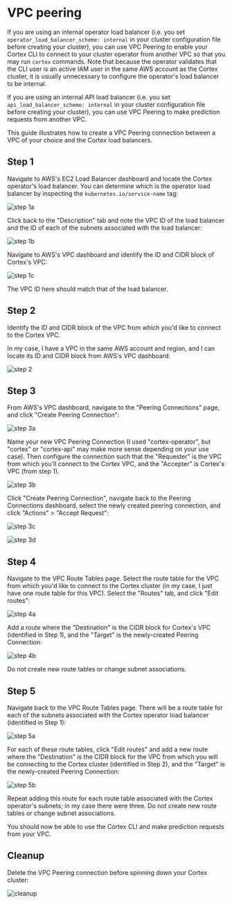 # VPC peering

If you are using an internal operator load balancer (i.e. you set `operator_load_balancer_scheme: internal` in your cluster configuration file before creating your cluster), you can use VPC Peering to enable your Cortex CLI to connect to your cluster operator from another VPC so that you may run `cortex` commands. Note that because the operator validates that the CLI user is an active IAM user in the same AWS account as the Cortex cluster, it is usually unnecessary to configure the operator's load balancer to be internal.

If you are using an internal API load balancer (i.e. you set `api_load_balancer_scheme: internal` in your cluster configuration file before creating your cluster), you can use VPC Peering to make prediction requests from another VPC.

This guide illustrates how to create a VPC Peering connection between a VPC of your choice and the Cortex load balancers.

## Step 1

Navigate to AWS's EC2 Load Balancer dashboard and locate the Cortex operator's load balancer. You can determine which is the operator load balancer by inspecting the `kubernetes.io/service-name` tag:

![step 1a](https://user-images.githubusercontent.com/808475/80126132-804e2a80-8547-11ea-8ce4-57d3fd96e2c4.png)

Click back to the "Description" tab and note the VPC ID of the load balancer and the ID of each of the subnets associated with the load balancer:

![step 1b](https://user-images.githubusercontent.com/808475/80127144-c2c43700-8548-11ea-95b4-ce9d1df024cc.png)

Navigate to AWS's VPC dashboard and identify the ID and CIDR block of Cortex's VPC:

![step 1c](https://user-images.githubusercontent.com/808475/80125554-af17d100-8546-11ea-96ec-00e2aaee7100.png)

The VPC ID here should match that of the load balancer.

## Step 2

Identify the ID and CIDR block of the VPC from which you'd like to connect to the Cortex VPC.

In my case, I have a VPC in the same AWS account and region, and I can locate its ID and CIDR block from AWS's VPC dashboard:

![step 2](https://user-images.githubusercontent.com/808475/80125729-eb4b3180-8546-11ea-8d20-6bc2478747ae.png)

## Step 3

From AWS's VPC dashboard, navigate to the "Peering Connections" page, and click "Create Peering Connection":

![step 3a](https://user-images.githubusercontent.com/808475/80127600-67df0f80-8549-11ea-9e10-765a6e273b54.png)

Name your new VPC Peering Connection (I used "cortex-operator", but "cortex" or "cortex-api" may make more sense depending on your use case). Then configure the connection such that the "Requester" is the VPC from which you'll connect to the Cortex VPC, and the "Accepter" is Cortex's VPC (from step 1).

![step 3b](https://user-images.githubusercontent.com/808475/80131545-3f5a1400-854f-11ea-9ca0-c51433d3fa3d.png)

Click "Create Peering Connection", navigate back to the Peering Connections dashboard, select the newly created peering connection, and click "Actions" > "Accept Request":

![step 3c](https://user-images.githubusercontent.com/808475/80132168-21d97a00-8550-11ea-8c22-79c65710d369.png)

![step 3d](https://user-images.githubusercontent.com/808475/80132179-26059780-8550-11ea-80fc-6670fcab7026.png)

## Step 4

Navigate to the VPC Route Tables page. Select the route table for the VPC from which you'd like to connect to the Cortex cluster (in my case, I just have one route table for this VPC). Select the "Routes" tab, and click "Edit routes":

![step 4a](https://user-images.githubusercontent.com/808475/80135180-b940cc00-8554-11ea-8162-c7409090897b.png)

Add a route where the "Destination" is the CIDR block for Cortex's VPC (identified in Step 1), and the "Target" is the newly-created Peering Connection:

![step 4b](https://user-images.githubusercontent.com/808475/80137033-78968200-8557-11ea-9d84-9221b772f0fc.png)

Do not create new route tables or change subnet associations.

## Step 5

Navigate back to the VPC Route Tables page. There will be a route table for each of the subnets associated with the Cortex operator load balancer (identified in Step 1):

![step 5a](https://user-images.githubusercontent.com/808475/80138244-5dc50d00-8559-11ea-9248-fc201d011530.png)

For each of these route tables, click "Edit routes" and add a new route where the "Destination" is the CIDR block for the VPC from which you will be connecting to the Cortex cluster (identified in Step 2), and the "Target" is the newly-created Peering Connection:

![step 5b](https://user-images.githubusercontent.com/808475/80138653-f78cba00-8559-11ea-8444-406e218c3bab.png)

Repeat adding this route for each route table associated with the Cortex operator's subnets; in my case there were three. Do not create new route tables or change subnet associations.

You should now be able to use the Cortex CLI and make prediction requests from your VPC.

## Cleanup

Delete the VPC Peering connection before spinning down your Cortex cluster:

![cleanup](https://user-images.githubusercontent.com/808475/80138851-57836080-855a-11ea-92f1-06d501932a41.png)
